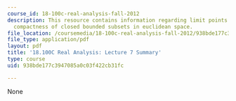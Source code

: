 ```yaml
---
course_id: 18-100c-real-analysis-fall-2012
description: This resource contains information regarding limit points and compactness;
  compactness of closed bounded subsets in euclidean space.
file_location: /coursemedia/18-100c-real-analysis-fall-2012/938bde177c3947085a0c03f422cb31fc_MIT18_100CF12_l7sum.pdf
file_type: application/pdf
layout: pdf
title: '18.100C Real Analysis: Lecture 7 Summary'
type: course
uid: 938bde177c3947085a0c03f422cb31fc

---
```

None